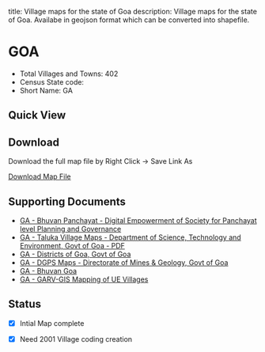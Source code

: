 title: Village maps for the state of Goa
description: Village maps for the state of Goa. Availabe in geojson format which can be converted into shapefile.

# GOA

* Total Villages and Towns: 402
* Census State code: 
* Short Name: GA

## Quick View

<div id="map"></div>

## Download
Download the full map file by Right Click -> Save Link As

<a class="btn btn-lg btn-success" href="https://github.com/datameet/indian_village_boundaries/raw/master/ga/ga.geojson"><i class="fa fa-github fa-2x pull-left"></i> Download Map File</a>

## Supporting Documents
- [GA - Bhuvan Panchayat - Digital Empowerment of Society for Panchayat level Planning and Governance](http://www.bhuvan-panchayat.nrsc.gov.in/#SISDP)
- [GA - Taluka Village Maps - Department of Science, Technology and Environment, Govt of Goa -  PDF](http://www.dstegoa.gov.in/Goa_Structures1.pdf)
- [GA - Districts of Goa, Govt of Goa](https://www.goa.gov.in/know-goa/districts-of-goa/)
- [GA - DGPS Maps - Directorate of Mines & Geology, Govt of Goa](http://www.goadmg.gov.in/Maps.aspx)
- [GA - Bhuvan Goa](http://bhuvan.nrsc.gov.in/state/GA)
- [GA - GARV-GIS Mapping of UE Villages](https://ncog.gov.in/garvgis/admin/gisModule)

## Status
- [x] Intial Map complete 
- [x] Need 2001 Village coding creation


<script type='text/javascript'>
var map_path = '../minified_maps/ga_simplified.json';
</script>
<script type='text/javascript' src="/js/extra.js"></script>
